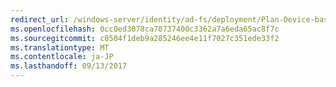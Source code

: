 ```yaml
---
redirect_url: /windows-server/identity/ad-fs/deployment/Plan-Device-based-Conditional-Access-on-Premises
ms.openlocfilehash: 0cc0ed3078ca70737400c3362a7a6eda65ac8f7c
ms.sourcegitcommit: c0504f1deb9a285246ee4e11f7027c351ede33f2
ms.translationtype: MT
ms.contentlocale: ja-JP
ms.lasthandoff: 09/13/2017
---
```

